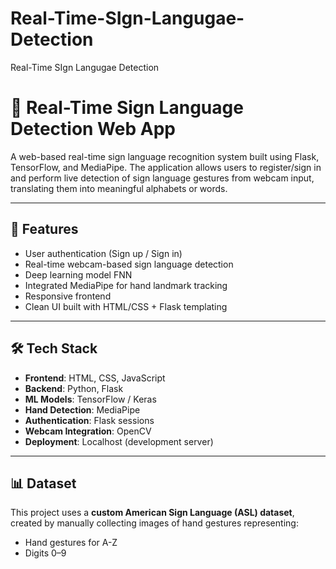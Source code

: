 # Real-Time-SIgn-Langugae-Detection
Real-Time SIgn Langugae Detection


# 🤟 Real-Time Sign Language Detection Web App

A web-based real-time sign language recognition system built using Flask, TensorFlow, and MediaPipe. The application allows users to register/sign in and perform live detection of sign language gestures from webcam input, translating them into meaningful alphabets or words.

---

## 📌 Features

- User authentication (Sign up / Sign in)
- Real-time webcam-based sign language detection
- Deep learning model FNN
- Integrated MediaPipe for hand landmark tracking
- Responsive frontend 
- Clean UI built with HTML/CSS + Flask templating

---

## 🛠️ Tech Stack

- **Frontend**: HTML, CSS, JavaScript
- **Backend**: Python, Flask
- **ML Models**: TensorFlow / Keras
- **Hand Detection**: MediaPipe
- **Authentication**: Flask sessions
- **Webcam Integration**: OpenCV
- **Deployment**: Localhost (development server)

---

## 📊 Dataset

This project uses a **custom American Sign Language (ASL) dataset**, created by manually collecting images of hand gestures representing:

- Hand gestures for A-Z
- Digits 0–9

